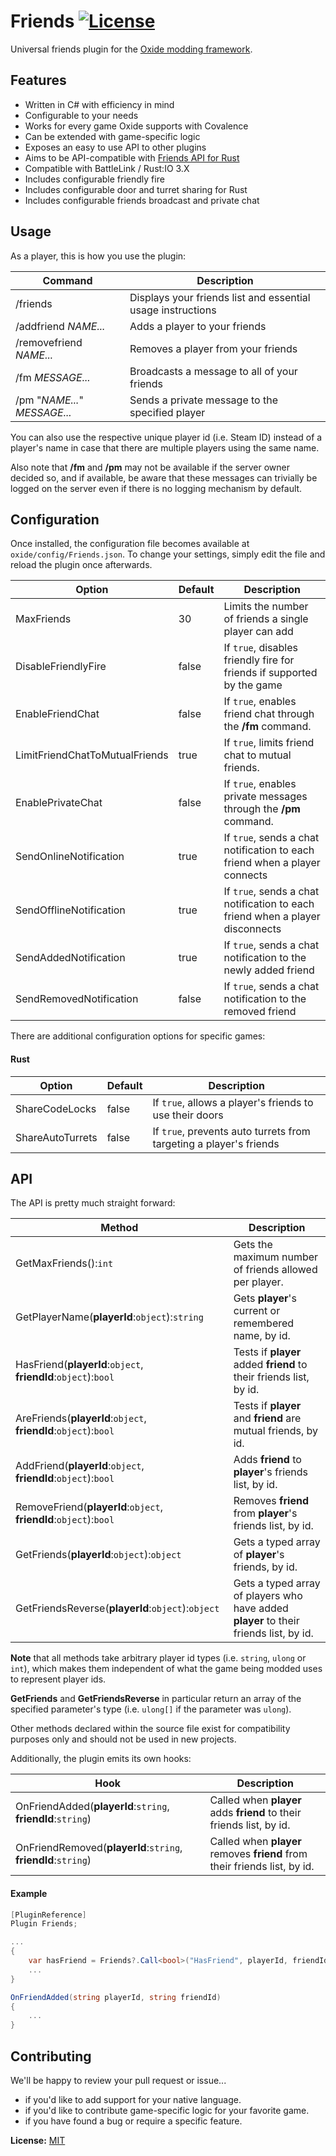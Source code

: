 ﻿[license]: https://tldrlegal.com/l/mit

Friends [![License](http://img.shields.io/badge/license-MIT-lightgrey.svg?style=flat)][License]
=======
Universal friends plugin for the [Oxide modding framework](https://github.com/OxideMod).

Features
--------
* Written in C# with efficiency in mind
* Configurable to your needs
* Works for every game Oxide supports with Covalence
* Can be extended with game-specific logic
* Exposes an easy to use API to other plugins
* Aims to be API-compatible with [Friends API for Rust](http://oxidemod.org/plugins/friends-api.686/)
* Compatible with BattleLink / Rust:IO 3.X
* Includes configurable friendly fire
* Includes configurable door and turret sharing for Rust
* Includes configurable friends broadcast and private chat

Usage
-----
As a player, this is how you use the plugin:

| Command                      | Description
|------------------------------|-------------
| /friends                     | Displays your friends list and essential usage instructions
| /addfriend *NAME...*         | Adds a player to your friends
| /removefriend *NAME...*      | Removes a player from your friends
| /fm *MESSAGE...*             | Broadcasts a message to all of your friends
| /pm "*NAME...*" *MESSAGE...* | Sends a private message to the specified player

You can also use the respective unique player id (i.e. Steam ID) instead of a player's name in case that there are multiple
players using the same name.

Also note that **/fm** and **/pm** may not be available if the server owner decided so, and if available, be aware that these
messages can trivially be logged on the server even if there is no logging mechanism by default.

Configuration
-------------
Once installed, the configuration file becomes available at `oxide/config/Friends.json`. To change your settings, simply edit the file and reload the plugin once afterwards.

| Option                         | Default | Description
|--------------------------------|---------|-------------
| MaxFriends                     | 30      | Limits the number of friends a single player can add
| DisableFriendlyFire            | false   | If `true`, disables friendly fire for friends if supported by the game
| EnableFriendChat               | false   | If `true`, enables friend chat through the **/fm** command.
| LimitFriendChatToMutualFriends | true    | If `true`, limits friend chat to mutual friends.
| EnablePrivateChat              | false   | If `true`, enables private messages through the **/pm** command.
| SendOnlineNotification         | true    | If `true`, sends a chat notification to each friend when a player connects
| SendOfflineNotification        | true    | If `true`, sends a chat notification to each friend when a player disconnects
| SendAddedNotification          | true    | If `true`, sends a chat notification to the newly added friend
| SendRemovedNotification        | false   | If `true`, sends a chat notification to the removed friend

There are additional configuration options for specific games:

#### Rust

| Option                  | Default | Description
|-------------------------|---------|-------------
| ShareCodeLocks          | false   | If `true`, allows a player's friends to use their doors
| ShareAutoTurrets        | false   | If `true`, prevents auto turrets from targeting a player's friends

API
---
The API is pretty much straight forward:

| Method                                                            | Description
|-------------------------------------------------------------------|-------------
| GetMaxFriends():`int`                                             | Gets the maximum number of friends allowed per player.
| GetPlayerName(**playerId**:`object`):`string`                     | Gets **player**'s current or remembered name, by id.
| HasFriend(**playerId**:`object`, **friendId**:`object`):`bool`    | Tests if **player** added **friend** to their friends list, by id.
| AreFriends(**playerId**:`object`, **friendId**:`object`):`bool`   | Tests if **player** and **friend** are mutual friends, by id.
| AddFriend(**playerId**:`object`, **friendId**:`object`):`bool`    | Adds **friend** to **player**'s friends list, by id.
| RemoveFriend(**playerId**:`object`, **friendId**:`object`):`bool` | Removes **friend** from **player**'s friends list, by id.
| GetFriends(**playerId**:`object`):`object`                        | Gets a typed array of **player**'s friends, by id.
| GetFriendsReverse(**playerId**:`object`):`object`                 | Gets a typed array of players who have added **player** to their friends list, by id.

**Note** that all methods take arbitrary player id types (i.e. `string`, `ulong` or `int`), which makes them independent of
what the game being modded uses to represent player ids.

**GetFriends** and **GetFriendsReverse** in particular return an array of the specified parameter's type (i.e. `ulong[]` if
the parameter was `ulong`).

Other methods declared within the source file exist for compatibility purposes only and should not be used in new projects.

Additionally, the plugin emits its own hooks:

| Hook                                                          | Description
|---------------------------------------------------------------|-------------
| OnFriendAdded(**playerId**:`string`, **friendId**:`string`)   | Called when **player** adds **friend** to their friends list, by id.
| OnFriendRemoved(**playerId**:`string`, **friendId**:`string`) | Called when **player** removes **friend** from their friends list, by id.

#### Example

```cs
[PluginReference]
Plugin Friends;

...
{
    var hasFriend = Friends?.Call<bool>("HasFriend", playerId, friendId) ?? false;
    ...
}

OnFriendAdded(string playerId, string friendId)
{
    ...
}
```

Contributing
------------
We'll be happy to review your pull request or issue...

* if you'd like to add support for your native language.
* if you'd like to contribute game-specific logic for your favorite game.
* if you have found a bug or require a specific feature.

**License:** [MIT](https://opensource.org/licenses/MIT)
